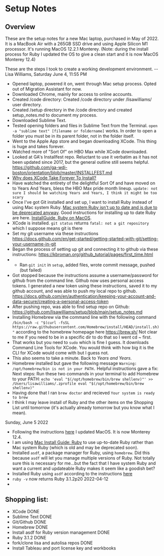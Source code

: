 # Setup Notes

## Overview

These are the setup notes for a new Mac laptop, purchased in May of 2022. It is a MacBook Air with a 265GB SSD drive and using Apple Silicon M1 processor. It's running MacOS 12.2.1 Monterey. (Note: during the install process for Ruby I updated the OS to give a clean start and it is now MacOS Monterey 12.4)

These are the steps I took to create a working development environment. -- Lisa Williams, Saturday June 4, 11:55 PM

* Opened laptop, powered it on, went through Mac setup process. Opted out of Migration Assistant for now. 
* Downloaded Chrome, mainly for access to online accounts. 
* Created /code directory: Created /code directory under /lisawilliams/ user directory. 
* Created /setup directory in the /code directory and created setup_notes.md to document my process. 
* Downloaded Sublime Text. 
* Tested opening folders and files in Sublime Text from the Terminal. `open -a "sublime text" [filename or foldername]` works. In order to open a folder you must be in its parent folder, not in the folder itself. 
* Went to the Apple App store and began downloading XCode. This thing is huge and takes forever. 
* Watched more of "Sort Of" on HBO Max while XCode downloaded. 
* Looked at GA's Installfest repo. Reluctant to use it verbatim as it has not been updated since 2017, but the general outline still seems helpful. https://github.com/ga-wdi-boston/orientation/blob/master/INSTALLFEST.md 
* [Why does XCode Take Forever To Install?](https://www.swiftdevjournal.com/xcode-installation-questions/#:~:text=Why%20does%20Xcode%20take%20forever,2%20hours%20to%20install%20Xcode.) 
* Have watched the entirety of the delightful Sort Of and have moved on to Years And Years, bless the HBO Max pride month lineup. `update: not sure I should be watching Years and Years, I think it might be too scary`
* Once I've got Git installed and set up, I want to install Ruby instead of using Mac system Ruby. [Mac system Ruby isn't up to date and is due to be deprecated anyway](https://www.freecodecamp.org/news/do-not-use-mac-system-ruby-do-this-instead/). Good instructions for installing up to date Ruby are here. [InstallGuide, Ruby on MacOS](https://mac.install.guide/ruby/index.html). 
* XCode is installed. `git status` returns `fatal: not a git repository` which I suppose means git is there
* Set my git username via these instructions https://docs.github.com/en/get-started/getting-started-with-git/setting-your-username-in-git
* Began the process of setting up git and connecting it to github via these instructions: https://kbroman.org/github_tutorial/pages/first_time.html
* * Ran `git init` in `setup`, added files, wrote commit message, pushed (but failed)
* Got stopped because the instructions assume a username/password for github from the command line. Github now uses personal access tokens. I generated a new token using these instructions, saved it to my github account, and was able to push my local repo to github. https://docs.github.com/en/authentication/keeping-your-account-and-data-secure/creating-a-personal-access-token
* After pushing repo, was able to find setup repo on Github: https://github.com/lisawilliams/setup/blob/main/setup_notes.md
* Installing Homebrew via the command line with the following command `/bin/bash -c "$(curl -fsSL https://raw.githubusercontent.com/Homebrew/install/HEAD/install.sh)"` according to the homebrew homepage here https://brew.sh/ Not clear to me if you need to be in a specific dir to do that so I went cd ~ first. 
* That works but you need to `sudo` which is fine I guess. It downloads Command Line Tools for XCode. You would think with how big it is the CLI for XCode would come with but I guess not. 
* This also seems to take a minute. Back to *Years and Years.* 
* Homebrew installed but gave the following message `Warning: /opt/homebrew/bin is not in your PATH.` Helpful instructions gave a fix: Next steps: Run these two commands in your terminal to add Homebrew to your PATH: `echo 'eval "$(/opt/homebrew/bin/brew shellenv)"' >> /Users/lisawilliams/.zprofile eval "$(/opt/homebrew/bin/brew shellenv)"`
* Having done that I ran `brew doctor` and recieved `Your system is ready to brew`
* I think I may leave install of Ruby and the other items on the Shopping List until tomorrow (it's actually already tomorrow but you know what I mean).

Sunday, June 5 2022

* Following the instructions [here](https://mac.install.guide/ruby/1.html) I updated MacOS. It is now Monterey 12.4. 
* I am using [Mac Install Guide: Ruby](https://mac.install.guide/ruby/) to use up-to-date Ruby rather than Mac system Ruby (which is old and may be deprecated soon).
* Installed `asdf`, a package manager for Ruby, using `homebrew`. Did this because `asdf` will let you manage multiple versions of Ruby. Not totally sure this is necessary for me...but the fact that I have system Ruby and want a current and updateable Ruby makes it seem like a goodish bet?
* Installed Ruby using `asdf` according to the instructions [here](https://mac.install.guide/ruby/6.html)
* `ruby -v` now returns Ruby 3.1.2p20 2022-04-12
* 





## Shopping list: 

* XCode DONE
* Sublime Text DONE
* Git/Github DONE 
* Homebrew DONE
* Install asdf for Ruby version management DONE
* Ruby 3.1.2 DONE
* fork/clone lisa and autolisa repos DONE
* Install Tableau and port license key and workbooks